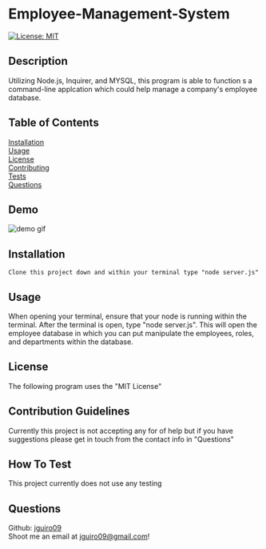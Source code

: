 # Employee-Management-System

[![License: MIT](https://img.shields.io/badge/License-MIT-yellow.svg)](https://opensource.org/licenses/MIT)

## Description

Utilizing Node.js, Inquirer, and MYSQL, this program is able to function s a command-line applcation which could help manage a company's employee database.

## Table of Contents

[Installation](#Installation)  
[Usage](#Usage)  
[License](#License)  
[Contributing](#Contribution-Guidelines)  
[Tests](#How-To-Test)  
[Questions](#Questions) 

## Demo  

![demo gif](/assets/img/TEAM.gif)

## Installation

    Clone this project down and within your terminal type "node server.js"  

## Usage

When opening your terminal, ensure that your node is running within the terminal. After the terminal is open, type "node server.js". This will open the employee database in which you can put manipulate the employees, roles, and departments within the database.

## License

The following program uses the "MIT License"

## Contribution Guidelines

Currently this project is not accepting any for of help but if you have suggestions please get in touch from the contact info in "Questions"

## How To Test

This project currently does not use any testing

## Questions

Github: [jguiro09](https://github.com/jguiro09)  
Shoot me an email at jguiro09@gmail.com!  